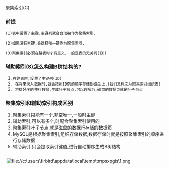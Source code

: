 聚集索引(C)

###  前提

`(1)表中设置了主键,主键列就会自动被作为聚集索引.`

`(2)如果没有主键,会选择唯一键作为聚集索引.`

`(3)聚集索引必须在建表时才有意义,一般是表的无关列(ID)`

### 辅助索引(S)怎么构建B树结构的?

1. `在建表时,设置了主键列(ID)`
2. ` 在将来录入数据时,就会按照ID列的顺序存储到磁盘上.(我们又称之为聚集索引组织表)`
3. ` 将排好序的整行数据,生成叶子节点.可以理解为,磁盘的数据页就是叶子节点`

###  聚集索引和辅助索引构成区别

1. 聚集索引只能有一个,非空唯一,一般时主键
2. 辅助索引,可以有多个,时配合聚集索引使用的
3. 聚集索引叶子节点,就是磁盘的数据行存储的数据页
4. MySQL是根据聚集索引,组织存储数据,数据存储时就是按照聚集索引的顺序进行存储数据
5. 辅助索引,只会提取索引键值,进行自动排序生成B树结构

```markdown

```

​           ![file://c:\users\firbird\appdata\local\temp\tmpsxpgis\1.png](c:\users\firbird\appdata\local\temp\tmpsxpgis\1.png)